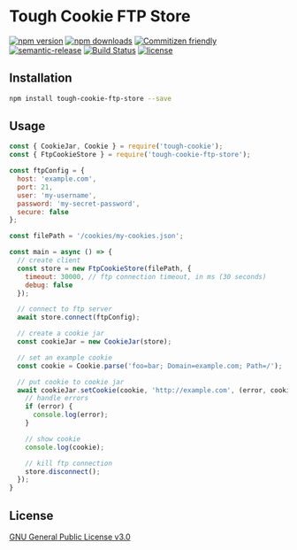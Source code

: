 # Tough Cookie FTP Store

[![npm version](https://img.shields.io/npm/v/tough-cookie-ftp-store.svg)](https://npmjs.com/package/tough-cookie-ftp-store)
[![npm downloads](https://img.shields.io/npm/dt/tough-cookie-ftp-store.svg)](https://npmjs.com/package/tough-cookie-ftp-store)
[![Commitizen friendly](https://img.shields.io/badge/commitizen-friendly-brightgreen.svg)](http://commitizen.github.io/cz-cli/)
[![semantic-release](https://img.shields.io/badge/%20%20%F0%9F%93%A6%F0%9F%9A%80-semantic--release-e10079.svg)](https://github.com/semantic-release/semantic-release)
[![Build Status](https://travis-ci.com/ridvanaltun/tough-cookie-ftp-store.svg?branch=master)](https://travis-ci.com/ridvanaltun/tough-cookie-ftp-store)
[![license](https://img.shields.io/npm/l/tough-cookie-ftp-store.svg)](https://github.com/ridvanaltun/tough-cookie-ftp-store/blob/master/LICENSE)

## Installation

```bash
npm install tough-cookie-ftp-store --save
```

## Usage

```javascript
const { CookieJar, Cookie } = require('tough-cookie');
const { FtpCookieStore } = require('tough-cookie-ftp-store');

const ftpConfig = {
  host: 'example.com',
  port: 21,
  user: 'my-username',
  password: 'my-secret-password',
  secure: false
};

const filePath = '/cookies/my-cookies.json';

const main = async () => {
  // create client
  const store = new FtpCookieStore(filePath, {
    timeout: 30000, // ftp connection timeout, in ms (30 seconds)
    debug: false
  });

  // connect to ftp server
  await store.connect(ftpConfig);

  // create a cookie jar
  const cookieJar = new CookieJar(store);

  // set an example cookie
  const cookie = Cookie.parse('foo=bar; Domain=example.com; Path=/');

  // put cookie to cookie jar
  await cookieJar.setCookie(cookie, 'http://example.com', (error, cookie) => {
    // handle errors
    if (error) {
      console.log(error);
    }

    // show cookie
    console.log(cookie);

    // kill ftp connection
    store.disconnect();
  });
}
```

## License

[GNU General Public License v3.0](https://github.com/ridvanaltun/tough-cookie-ftp-store/blob/master/LICENSE)
